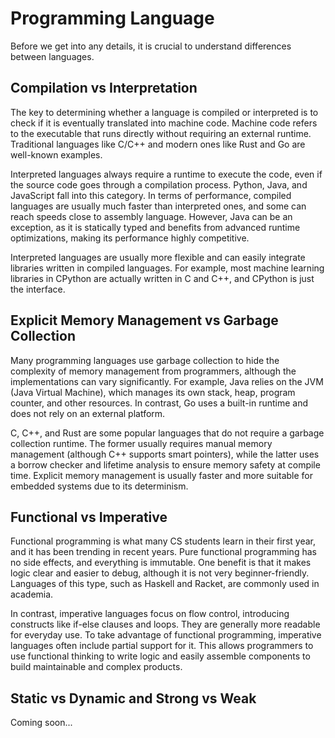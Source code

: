 # Programming Language

Before we get into any details, it is crucial to understand differences between languages.

## Compilation vs Interpretation

The key to determining whether a language is compiled or interpreted is to check if it is eventually translated into machine code. Machine code refers to the executable that runs directly without requiring an external runtime. Traditional languages like C/C++ and modern ones like Rust and Go are well-known examples.

Interpreted languages always require a runtime to execute the code, even if the source code goes through a compilation process. Python, Java, and JavaScript fall into this category. In terms of performance, compiled languages are usually much faster than interpreted ones, and some can reach speeds close to assembly language. However, Java can be an exception, as it is statically typed and benefits from advanced runtime optimizations, making its performance highly competitive.

Interpreted languages are usually more flexible and can easily integrate libraries written in compiled languages. For example, most machine learning libraries in CPython are actually written in C and C++, and CPython is just the interface.

## Explicit Memory Management vs Garbage Collection

Many programming languages use garbage collection to hide the complexity of memory management from programmers, although the implementations can vary significantly. For example, Java relies on the JVM (Java Virtual Machine), which manages its own stack, heap, program counter, and other resources. In contrast, Go uses a built-in runtime and does not rely on an external platform.

C, C++, and Rust are some popular languages that do not require a garbage collection runtime. The former usually requires manual memory management (although C++ supports smart pointers), while the latter uses a borrow checker and lifetime analysis to ensure memory safety at compile time. Explicit memory management is usually faster and more suitable for embedded systems due to its determinism.

## Functional vs Imperative

Functional programming is what many CS students learn in their first year, and it has been trending in recent years. Pure functional programming has no side effects, and everything is immutable. One benefit is that it makes logic clear and easier to debug, although it is not very beginner-friendly. Languages of this type, such as Haskell and Racket, are commonly used in academia.

In contrast, imperative languages focus on flow control, introducing constructs like if-else clauses and loops. They are generally more readable for everyday use. To take advantage of functional programming, imperative languages often include partial support for it. This allows programmers to use functional thinking to write logic and easily assemble components to build maintainable and complex products.

## Static vs Dynamic and Strong vs Weak

Coming soon...
